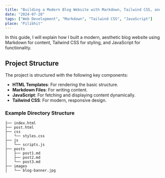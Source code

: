 ```yaml
---
title: "Building a Modern Blog Website with Markdown, Tailwind CSS, and JavaScript"
date: "2024-07-28"
tags: ["Web Development", "Markdown", "Tailwind CSS", "JavaScript"]
place: "Pilibhit"
---
```



In this guide, I will explain how I built a modern, aesthetic blog website using Markdown for content, Tailwind CSS for styling, and JavaScript for functionality.

## Project Structure

The project is structured with the following key components:

- **HTML Templates**: For rendering the basic structure.
- **Markdown Files**: For writing content.
- **JavaScript**: For fetching and displaying content dynamically.
- **Tailwind CSS**: For modern, responsive design.

### Example Directory Structure

```plaintext
├── index.html
├── post.html
├── css
│   └── styles.css
├── js
│   └── scripts.js
├── posts
│   ├── post1.md
│   ├── post2.md
│   └── post3.md
├── images
│   └── blog-banner.jpg
```